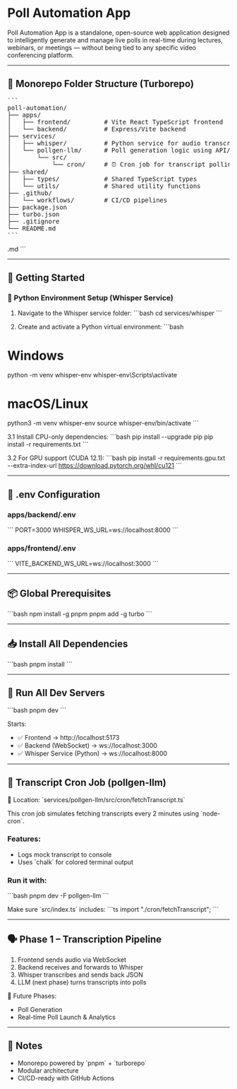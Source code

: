 # Poll Automation App

Poll Automation App is a standalone, open-source web application designed to intelligently generate and manage live polls in real-time during lectures, webinars, or meetings — without being tied to any specific video conferencing platform.

---

## 📁 Monorepo Folder Structure (Turborepo)

<pre lang="md">
```
poll-automation/
├── apps/
│   ├── frontend/         # Vite React TypeScript frontend
│   └── backend/          # Express/Vite backend
├── services/
│   ├── whisper/          # Python service for audio transcription (Whisper)
│   └── pollgen-llm/      # Poll generation logic using API/Local LLMs
│       └── src/
│           └── cron/     # ⏰ Cron job for transcript polling
├── shared/
│   ├── types/            # Shared TypeScript types
│   └── utils/            # Shared utility functions
├── .github/
│   └── workflows/        # CI/CD pipelines
├── package.json
├── turbo.json
├── .gitignore
└── README.md
```
</pre>
.md
\`\`\`

---

## 🚀 Getting Started

### 🔧 Python Environment Setup (Whisper Service)

1. Navigate to the Whisper service folder:
\`\`\`bash
cd services/whisper
\`\`\`

2. Create and activate a Python virtual environment:
\`\`\`bash
# Windows
python -m venv whisper-env
whisper-env\\Scripts\\activate

# macOS/Linux
python3 -m venv whisper-env
source whisper-env/bin/activate
\`\`\`

3.1 Install CPU-only dependencies:
\`\`\`bash
pip install --upgrade pip
pip install -r requirements.txt
\`\`\`

3.2 For GPU support (CUDA 12.1):
\`\`\`bash
pip install -r requirements.gpu.txt --extra-index-url https://download.pytorch.org/whl/cu121
\`\`\`

---

## 🔧 .env Configuration

### apps/backend/.env
\`\`\`
PORT=3000
WHISPER_WS_URL=ws://localhost:8000
\`\`\`

### apps/frontend/.env
\`\`\`
VITE_BACKEND_WS_URL=ws://localhost:3000
\`\`\`

---

## 📦 Global Prerequisites

\`\`\`bash
npm install -g pnpm
pnpm add -g turbo
\`\`\`

---

## 📥 Install All Dependencies

\`\`\`bash
pnpm install
\`\`\`

---

## 🧪 Run All Dev Servers

\`\`\`bash
pnpm dev
\`\`\`

Starts:
- ✅ Frontend → http://localhost:5173  
- ✅ Backend (WebSocket) → ws://localhost:3000  
- ✅ Whisper Service (Python) → ws://localhost:8000  

---

## 🔁 Transcript Cron Job (pollgen-llm)

📄 Location: \`services/pollgen-llm/src/cron/fetchTranscript.ts\`

This cron job simulates fetching transcripts every 2 minutes using \`node-cron\`.

### Features:
- Logs mock transcript to console
- Uses \`chalk\` for colored terminal output

### Run it with:
\`\`\`bash
pnpm dev -F pollgen-llm
\`\`\`

Make sure \`src/index.ts\` includes:
\`\`\`ts
import "./cron/fetchTranscript";
\`\`\`

---

## 🗣 Phase 1 – Transcription Pipeline

1. Frontend sends audio via WebSocket  
2. Backend receives and forwards to Whisper  
3. Whisper transcribes and sends back JSON  
4. LLM (next phase) turns transcripts into polls

📅 Future Phases:
- Poll Generation
- Real-time Poll Launch & Analytics

---

## 📌 Notes

- Monorepo powered by \`pnpm\` + \`turborepo\`
- Modular architecture
- CI/CD-ready with GitHub Actions
